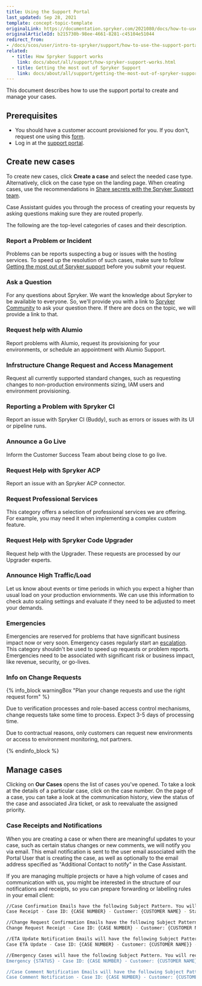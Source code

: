 ```yaml
---
title: Using the Support Portal
last_updated: Sep 28, 2021
template: concept-topic-template
originalLink: https://documentation.spryker.com/2021080/docs/how-to-use-the-support-portal
originalArticleId: b215730b-98ee-4661-8281-c45104e51044
redirect_from:
- /docs/scos/user/intro-to-spryker/support/how-to-use-the-support-portal.html
related:
  - title: How Spryker Support works
    link: docs/about/all/support/how-spryker-support-works.html
  - title: Getting the most out of Spryker Support
    link: docs/about/all/support/getting-the-most-out-of-spryker-support.html
---
```


This document describes how to use the support portal to create and manage your cases.

## Prerequisites

* You should have a customer account provisioned for you. If you don't, request one using this [form](https://www.surveymonkey.com/r/XYK5R26).
* Log in at the [support portal](https://support.spryker.com).

## Create new cases

To create new cases, click **Create a case** and select the needed case type. Alternatively, click on the case type on the landing page. When creating cases, use the recommendations in [Share secrets with the Spryker Support team](/docs/about/all/support/share-secrets-with-the-spryker-support-team.html).

Case Assistant guides you through the process of creating your requests by asking questions making sure they are routed properly.

The following are the top-level categories of cases and their description.

### Report a Problem or Incident

Problems can be reports suspecting a bug or issues with the hosting services. To speed up the resolution of such cases, make sure to follow [Getting the most out of Spryker support](/docs/about/all/support/getting-the-most-out-of-spryker-support.html) before you submit your request.

### Ask a Question

For any questions about Spryker. We want the knowledge about Spryker to be available to everyone. So, we'll provide you with a link to [Spryker Community](https://commercequest.space/) to ask your question there. If there are docs on the topic, we will provide a link to that.

### Request help with Alumio

Report problems with Alumio, request its provisioning for your environments, or schedule an appointment with Alumio Support.

### Infrstructure Change Request and Access Management

Request all currently supported standard changes, such as requesting changes to non-production environments sizing, IAM users and environment provisioning.

### Reporting a Problem with Spryker CI

Report an issue with Spryker CI (Buddy), such as errors or issues with its UI or pipeline runs.

### Announce a Go Live

Inform the Customer Success Team about being close to go live.

### Request Help with Spryker ACP

Report an issue with an Spryker ACP connector.

### Request Professional Services

This category offers a selection of professional services we are offering. For example, you may need it when implementing a complex custom feature.

### Request Help with Spryker Code Upgrader

Request help with the Upgrader. These requests are processed by our Upgrader experts.

### Announce High Traffic/Load

Let us know about events or time periods in which you expect a higher than usual load on your production enviornments. We can use this information to check auto scaling settings and evaluate if they need to be adjusted to meet your demands.

### Emergencies

Emergencies are reserved for problems that have significant business impact now or very soon. Emergency cases regularly start an [escalation](/docs/about/all/support/support-case-escalations.html). This category shouldn't be used to speed up requests or problem reports. Emergencies need to be associated with significant risk or business impact, like revenue, security, or go-lives.

### Info on Change Requests

{% info_block warningBox "Plan your change requests and use the right request form" %}

Due to verification processes and role-based access control mechanisms, change requests take some time to process. Expect 3-5 days of processing time.

Due to contractual reasons, only customers can request new environments or access to environment monitoring, not partners.

{% endinfo_block %}

## Manage cases

Clicking on **Our Cases** opens the list of cases you've opened. To take a look at the details of a particular case, click on the case number. On the page of a case, you can take a look at the communication history, view the status of the case and associated Jira ticket, or ask to reevaluate the assigned priority.

### Case Receipts and Notifications
When you are creating a case or when there are meaningful updates to your case, such as certain status changes or new comments, we will notify you via email. This email notification is sent to the user email associated with the Portal User that is creating the case, as well as optionally to the email address specified as "Additional Contact to notify" in the Case Assistant.

If you are managing multiple projects or have a high volume of cases and communication with us, you might be interested in the structure of our notifications and receipts, so you can prepare forwarding or labelling rules in your email client:

```bash
//Case Confirmation Emails have the following Subject Pattern. You will receive these notifications when you create a case or when their status is updated
Case Receipt - Case ID: {CASE NUMBER} - Customer: {CUSTOMER NAME} - Status: {STATUS}. {TRACKING ID}

//Change Request Confirmation Emails have the following Subject Pattern. You will receive this notification when you create a change request
Change Request Receipt - Case ID: {CASE NUMBER} - Customer: {CUSTOMER NAME} - Status: {STATUS}. {TRACKING ID}

//ETA Update Notification Emails will have the following Subject Pattern. You will receive this notification when the ETA on your case is updated
Case ETA Update - Case ID: {CASE NUMBER} - Customer: {CUSTOMER NAME}} - ETA: {ETA}. {TRACKING ID}

//Emergency Cases will have the following Subject Pattern. You will receive this notification when you declare an emergency or your emergency case's status is updated
Emergency {STATUS} - Case ID: {CASE NUMBER} - Customer: {CUSTOMER NAME} {TRACKING ID}

//Case Comment Notification Emails will have the following Subject Pattern. You will receive this notification if there is a new comment on your case.
Case Comment Notification - Case ID: {CASE NUMBER} - Customer: {CUSTOMER NAME} - Status: {STATUS} {Tracking ID}
```
